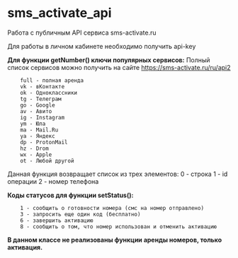 # sms_activate_api

Работа с публичным API сервиса sms-activate.ru


Для работы в личном кабинете необходимо получить api-key

**Для функции getNumber() ключи популярных сервисов:**
Полный список сервисов можно получить на сайте https://sms-activate.ru/ru/api2

        full - полная аренда
        vk - вКонтакте
        ok - Одноклассники
        tg - Телеграм
        go - Google
        av - Авито
        ig - Instagram
        ym - Юла
        ma - Mail.Ru
        ya - Яндекс
        dp - ProtonMail
        hz - Drom
        wx - Apple
        ot - Любой другой
Данная функция возвращает список из трех элементов:
        0 - строка
        1 - id операции
        2 - номер телефона

**Коды статусов для функции setStatus():**

        1 - сообщить о готовности номера (смс на номер отправлено)
        3 - запросить еще один код (бесплатно)
        6 - завершить активацию
        8 - сообщить о том, что номер использован и отменить активацию

**В данном классе не реализованы функции аренды номеров, только активация.**
